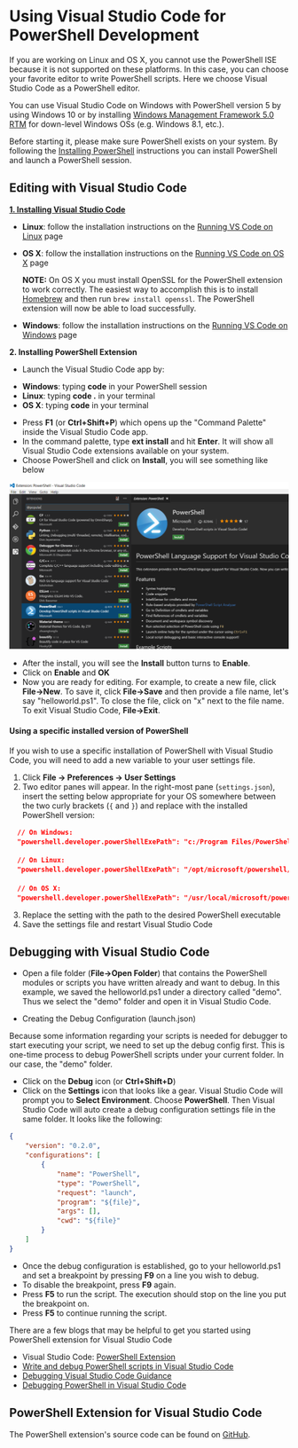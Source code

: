 Using Visual Studio Code for PowerShell Development
====

If you are working on Linux and OS X, you cannot use the PowerShell ISE because it is not supported on these platforms.
In this case, you can choose your favorite editor to write PowerShell scripts.
Here we choose Visual Studio Code as a PowerShell editor.

You can use Visual Studio Code on Windows with PowerShell version 5 by using Windows 10 or by installing [Windows Management Framework 5.0 RTM](https://www.microsoft.com/en-us/download/details.aspx?id=50395) for down-level Windows OSs (e.g. Windows 8.1, etc.).

Before starting it, please make sure PowerShell exists on your system.
By following the [Installing PowerShell](./README.md#installing-powershell) instructions you can install PowerShell and launch a PowerShell session.

Editing with Visual Studio Code
----
[**1. Installing Visual Studio Code**](https://code.visualstudio.com/Docs/setup/setup-overview)

* **Linux**: follow the installation instructions on the [Running VS Code on Linux](https://code.visualstudio.com/docs/setup/linux) page

* **OS X**: follow the installation instructions on the [Running VS Code on OS X](https://code.visualstudio.com/docs/setup/osx) page

  **NOTE:** On OS X you must install OpenSSL for the PowerShell extension to work correctly.  The easiest way to
            accomplish this is to install [Homebrew](http://brew.sh/) and then run `brew install openssl`.  The PowerShell extension
            will now be able to load successfully.

* **Windows**: follow the installation instructions on the [Running VS Code on Windows](https://code.visualstudio.com/docs/setup/windows) page


**2. Installing PowerShell Extension**

-	Launch the Visual Studio Code app by:    
  *	**Windows**:      typing **code** in your PowerShell session
  *	**Linux**:        typing **code .** in your terminal
  *	**OS X**:         typing **code** in your terminal


-	Press **F1** (or **Ctrl+Shift+P**) which opens up the "Command Palette" inside the Visual Studio Code app.
-	In the command palette, type **ext install** and hit **Enter**. It will show all Visual Studio Code extensions available on your system.
-	Choose PowerShell and click on **Install**, you will see something like below

![VSCode](vscode.png)

-	After the install, you will see the **Install** button turns to **Enable**.
-	Click on **Enable** and **OK**
-	Now you are ready for editing.
For example, to create a new file, click **File->New**.
To save it, click **File->Save** and then provide a file name, let's say "helloworld.ps1".
To close the file, click on "x" next to the file name.
To exit Visual Studio Code, **File->Exit**.

#### Using a specific installed version of PowerShell

If you wish to use a specific installation of PowerShell with Visual Studio Code,
you will need to add a new variable to your user settings file.

1. Click **File -> Preferences -> User Settings**
2. Two editor panes will appear.  In the right-most pane (`settings.json`), insert the setting below
   appropriate for your OS somewhere between the two curly brackets (`{` and `}`) and replace *<version>*
   with the installed PowerShell version:

  ```json
    // On Windows:
    "powershell.developer.powerShellExePath": "c:/Program Files/PowerShell/<version>/powershell.exe"

    // On Linux:
    "powershell.developer.powerShellExePath": "/opt/microsoft/powershell/<version>/powershell"

    // On OS X:
    "powershell.developer.powerShellExePath": "/usr/local/microsoft/powershell/<version>/powershell"
  ```

3. Replace the setting with the path to the desired PowerShell executable
4. Save the settings file and restart Visual Studio Code

Debugging with Visual Studio Code
----

-	Open a file folder (**File->Open Folder**) that contains the PowerShell modules or scripts you have written already and want to debug.
In this example, we saved the helloworld.ps1 under a directory called "demo".
Thus we select the "demo" folder and open it in Visual Studio Code.

-	Creating the Debug Configuration (launch.json)

  Because some information regarding your scripts is needed for debugger to start executing your script, we need to set up the debug config first.
  This is one-time process to debug PowerShell scripts under your current folder.
  In our case, the "demo" folder.

  * Click on the **Debug** icon (or **Ctrl+Shift+D**)
  * Click on the **Settings** icon that looks like a gear.
  Visual Studio Code will prompt you to **Select Environment**.
Choose **PowerShell**.
Then Visual Studio Code will auto create a debug configuration settings file in the same folder.
It looks like the following:
```json
{
    "version": "0.2.0",
    "configurations": [
        {
            "name": "PowerShell",
            "type": "PowerShell",
            "request": "launch",
            "program": "${file}",
            "args": [],
            "cwd": "${file}"
        }
    ]
}
```
-	Once the debug configuration is established, go to your helloworld.ps1 and set a breakpoint by pressing **F9** on a line you wish to debug.
-	To disable the breakpoint, press **F9** again.
-	Press **F5** to run the script.
The execution should stop on the line you put the breakpoint on.
- Press **F5** to continue running the script.

There are a few blogs that may be helpful to get you started using PowerShell extension for Visual Studio Code

-	Visual Studio Code: [PowerShell Extension][ps-extension]
-	[Write and debug PowerShell scripts in Visual Studio Code][debug]
-	[Debugging Visual Studio Code Guidance][vscode-guide]
-	[Debugging PowerShell in Visual Studio Code][ps-vscode]


[ps-extension]:https://blogs.msdn.microsoft.com/cdndevs/2015/12/11/visual-studio-code-powershell-extension/
[debug]:https://blogs.msdn.microsoft.com/powershell/2015/11/16/announcing-powershell-language-support-for-visual-studio-code-and-more/
[vscode-guide]:https://johnpapa.net/debugging-with-visual-studio-code/
[ps-vscode]:https://github.com/PowerShell/vscode-powershell/tree/master/examples

PowerShell Extension for Visual Studio Code
----

The PowerShell extension's source code can be found on [GitHub](https://github.com/PowerShell/vscode-powershell-ops).
